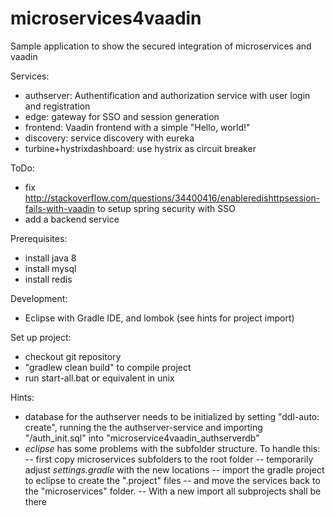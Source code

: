 # microservices4vaadin
Sample application to show the secured integration of microservices and vaadin

Services:
* authserver: Authentification and authorization service with user login and registration
* edge: gateway for SSO and session generation
* frontend: Vaadin frontend with a simple "Hello, world!"
* discovery: service discovery with eureka
* turbine+hystrixdashboard: use hystrix as circuit breaker

ToDo:
* fix http://stackoverflow.com/questions/34400416/enableredishttpsession-fails-with-vaadin to setup spring security with SSO
* add a backend service

Prerequisites:
* install java 8
* install mysql
* install redis

Development:
* Eclipse with Gradle IDE, and lombok (see hints for project import)

Set up project:
* checkout git repository
* "gradlew clean build" to compile project
* run start-all.bat or equivalent in unix

Hints:
* database for the authserver needs to be initialized by setting "ddl-auto: create", running the the authserver-service and importing "/auth_init.sql" into "microservice4vaadin_authserverdb"
* *eclipse* has some problems with the subfolder structure. To handle this:
-- first copy microservices subfolders to the root folder
-- temporarily adjust *settings.gradle* with the new locations
-- import the gradle project to eclipse to create the ".project" files
-- and move the services back to the "microservices" folder.
-- With a new import all subprojects shall be there
